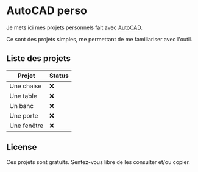 # AutoCAD perso

Je mets ici mes projets personnels fait avec [AutoCAD](https://fr.wikipedia.org/wiki/AutoCAD).

Ce sont des projets simples, me permettant de me familiariser avec l'outil.

## Liste des projets

| Projet | Status |
|--|--|
| Une chaise | ❌ |
| Une table | ❌ |
| Un banc | ❌ |
| Une porte | ❌ |
| Une fenêtre | ❌ |

## License

Ces projets sont gratuits.
Sentez-vous libre de les consulter et/ou copier.
